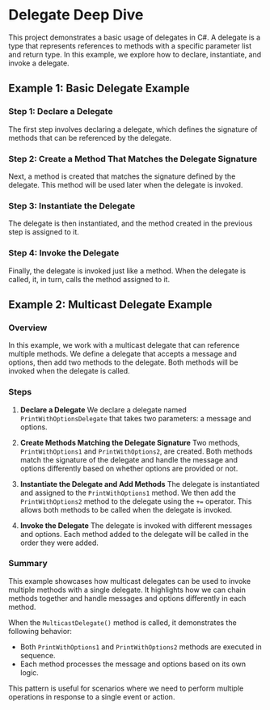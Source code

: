 # Delegate Deep Dive

This project demonstrates a basic usage of delegates in C#. A delegate is a type that represents references to methods with a specific parameter list and return type. In this example, we explore how to declare, instantiate, and invoke a delegate.

## Example 1: Basic Delegate Example

### Step 1: Declare a Delegate
The first step involves declaring a delegate, which defines the signature of methods that can be referenced by the delegate.

### Step 2: Create a Method That Matches the Delegate Signature
Next, a method is created that matches the signature defined by the delegate. This method will be used later when the delegate is invoked.

### Step 3: Instantiate the Delegate
The delegate is then instantiated, and the method created in the previous step is assigned to it.

### Step 4: Invoke the Delegate
Finally, the delegate is invoked just like a method. When the delegate is called, it, in turn, calls the method assigned to it.


## Example 2: Multicast Delegate Example

### Overview
In this example, we work with a multicast delegate that can reference multiple methods. We define a delegate that accepts a message and options, then add two methods to the delegate. Both methods will be invoked when the delegate is called.

### Steps

1. **Declare a Delegate**
   We declare a delegate named `PrintWithOptionsDelegate` that takes two parameters: a message and options.

2. **Create Methods Matching the Delegate Signature**
   Two methods, `PrintWithOptions1` and `PrintWithOptions2`, are created. Both methods match the signature of the delegate and handle the message and options differently based on whether options are provided or not.

3. **Instantiate the Delegate and Add Methods**
   The delegate is instantiated and assigned to the `PrintWithOptions1` method. We then add the `PrintWithOptions2` method to the delegate using the `+=` operator. This allows both methods to be called when the delegate is invoked.

4. **Invoke the Delegate**
   The delegate is invoked with different messages and options. Each method added to the delegate will be called in the order they were added.

### Summary
This example showcases how multicast delegates can be used to invoke multiple methods with a single delegate. It highlights how we can chain methods together and handle messages and options differently in each method.

When the `MulticastDelegate()` method is called, it demonstrates the following behavior:
- Both `PrintWithOptions1` and `PrintWithOptions2` methods are executed in sequence.
- Each method processes the message and options based on its own logic.

This pattern is useful for scenarios where we need to perform multiple operations in response to a single event or action.







